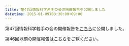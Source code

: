 ```yaml
---
title: 第47回情報科学若手の会の開催報告を公開しました
datetime: 2015-01-09T03:30:00+09:00
---
```


第47回情報科学若手の会の開催報告を[こちら](/34)に公開しました。

第46回以前の開催報告は[こちら](/4)をご覧ください。